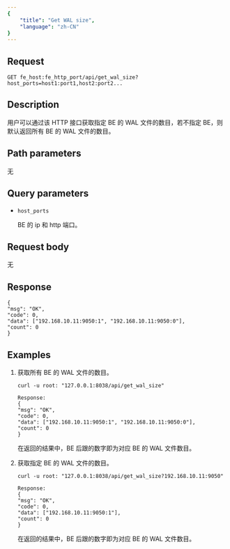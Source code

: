 ```yaml
---
{
    "title": "Get WAL size",
    "language": "zh-CN"
}
---
```


## Request

`GET fe_host:fe_http_port/api/get_wal_size?host_ports=host1:port1,host2:port2...`

## Description

用户可以通过该 HTTP 接口获取指定 BE 的 WAL 文件的数目，若不指定 BE，则默认返回所有 BE 的 WAL 文件的数目。

## Path parameters

无

## Query parameters

* `host_ports`

    BE 的 ip 和 http 端口。

## Request body

无

## Response

```
{
"msg": "OK",
"code": 0,
"data": ["192.168.10.11:9050:1", "192.168.10.11:9050:0"],
"count": 0
}
```
    
## Examples

1. 获取所有 BE 的 WAL 文件的数目。

    ```
    curl -u root: "127.0.0.1:8038/api/get_wal_size"
    
    Response:
    {
    "msg": "OK",
    "code": 0,
    "data": ["192.168.10.11:9050:1", "192.168.10.11:9050:0"],
    "count": 0
    }
    ```
    
    在返回的结果中，BE 后跟的数字即为对应 BE 的 WAL 文件数目。

2. 获取指定 BE 的 WAL 文件的数目。

    ```
    curl -u root: "127.0.0.1:8038/api/get_wal_size?192.168.10.11:9050"
    
    Response:
    {
    "msg": "OK",
    "code": 0,
    "data": ["192.168.10.11:9050:1"],
    "count": 0
    }
    ```
    
    在返回的结果中，BE 后跟的数字即为对应 BE 的 WAL 文件数目。
